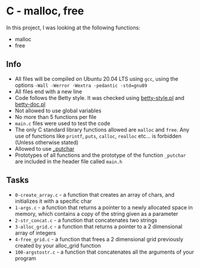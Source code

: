 # C - malloc, free

In this project, I was looking at the following functions:

- malloc
- free

## Info

- All files will be compiled on Ubuntu 20.04 LTS using `gcc`, using the options `-Wall -Werror -Wextra -pedantic -std=gnu89`
- All files end with a new line
- Code follows the Betty style. It was checked using [betty-style.pl](https://github.com/holbertonschool/Betty/blob/master/betty-style.pl) and [betty-doc.pl](https://github.com/holbertonschool/Betty/blob/master/betty-doc.pl)
- Not allowed to use global variables
- No more than 5 functions per file
- `main.c` files were used to test the code
- The only C standard library functions allowed are `malloc` and `free`. Any use of functions like `printf`, `puts`, `calloc`, `realloc` etc… is forbidden (Unless otherwise stated)
- Allowed to use [\_putchar](https://github.com/holbertonschool/_putchar.c/blob/master/_putchar.c)
- Prototypes of all functions and the prototype of the function `_putchar` are included in the header file called `main.h`

## Tasks

- `0-create_array.c` - a function that creates an array of chars, and initializes it with a specific char
- `1-args.c` - a function that returns a pointer to a newly allocated space in memory, which contains a copy of the string given as a parameter
- `2-str_concat.c` - a function that concatenates two strings
- `3-alloc_grid.c` - a function that returns a pointer to a 2 dimensional array of integers
- `4-free_grid.c` - a function that frees a 2 dimensional grid previously created by your alloc_grid function
- `100-argstostr.c` - a function that concatenates all the arguments of your program
